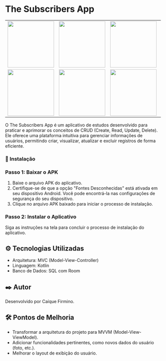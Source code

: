 # The Subscribers App

<table align="center">
  <tr>
    <td align="center">
      <img src="https://github.com/caiquefirmino7/TheSubscribersApp/assets/121350323/97026474-edc0-4ccb-8726-def9d0e85588" width="150">
    </td>
    <td align="center">
      <img src="https://github.com/caiquefirmino7/TheSubscribersApp/assets/121350323/0340cc56-67b6-42a2-b8bb-df864bbe5518" width="150">
    </td>
    <td align="center">
      <img src="https://github.com/caiquefirmino7/TheSubscribersApp/assets/121350323/db2ab641-bc50-44a4-bc95-f03185541d35" width="150">
    </td>
    <td align="center">
      <img src="https://github.com/caiquefirmino7/TheSubscribersApp/assets/121350323/ff332a62-ed65-4172-92b0-215a19f8b276" width="150">
    </td>
  </tr>
  <tr>
    <td align="center">
      <img src="https://github.com/caiquefirmino7/TheSubscribersApp/assets/121350323/37aafcf1-6601-4bd0-ae50-dfa8bdcba4d8" width="150">
    </td>
    <td align="center">
      <img src="https://github.com/caiquefirmino7/TheSubscribersApp/assets/121350323/eccdf89d-a04c-42a6-b140-5337426e9489" width="150">
    </td>
    <td align="center">
      <img src="https://github.com/caiquefirmino7/TheSubscribersApp/assets/121350323/40650f0e-25ec-4e7f-b6f9-11328c75e881" width="150">
    </td>
    <td align="center">
      <img src="https://github.com/caiquefirmino7/TheSubscribersApp/assets/121350323/02947030-6887-4e5e-91f0-51cea5995ed0" width="150">
    </td>
  </tr>
</table>


O The Subscribers App é um aplicativo de estudos desenvolvido para praticar e aprimorar os conceitos de CRUD (Create, Read, Update, Delete). Ele oferece uma plataforma intuitiva para gerenciar informações de usuários, permitindo criar, visualizar, atualizar e excluir registros de forma eficiente.

### 🔧 Instalação

### Passo 1: Baixar o APK

1. Baixe o arquivo APK do aplicativo.
2. Certifique-se de que a opção "Fontes Desconhecidas" está ativada em seu dispositivo Android. Você pode encontrá-la nas configurações de segurança do seu dispositivo.
3. Clique no arquivo APK baixado para iniciar o processo de instalação.

### Passo 2: Instalar o Aplicativo

Siga as instruções na tela para concluir o processo de instalação do aplicativo.

## ⚙️ Tecnologias Utilizadas

- Arquitetura: MVC (Model-View-Controller)
- Linguagem: Kotlin
- Banco de Dados: SQL com Room

## ✒️ Autor

Desenvolvido por Caíque Firmino.

## 🛠️ Pontos de Melhoria

- Transformar a arquitetura do projeto para MVVM (Model-View-ViewModel).
- Adicionar funcionalidades pertinentes, como novos dados do usuário (foto, etc.).
- Melhorar o layout de exibição do usuário.


